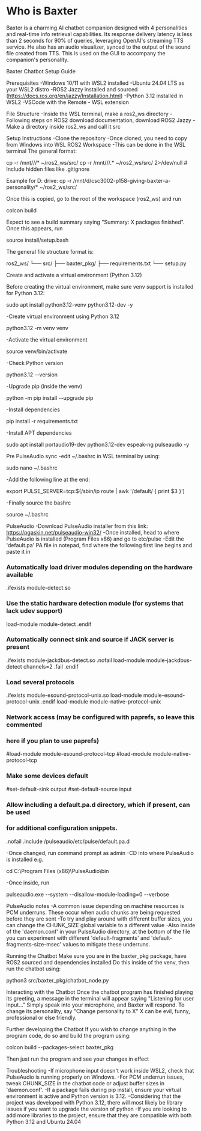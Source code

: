 # Who is Baxter
Baxter is a charming AI chatbot companion designed with 4 personalities and real-time info retrieval capabilities. Its response delivery latency is less than 2 seconds for 90% of queries, leveraging OpenAI's streaming TTS service. He also has an audio visualizer, synced to the output of the sound file created from TTS. This is used on the GUI to accompany the companion's personality.

Baxter Chatbot Setup Guide

Prerequisites
-Windows 10/11 with WSL2 installed
-Ubuntu 24.04 LTS as your WSL2 distro
-ROS2 Jazzy installed and sourced (https://docs.ros.org/en/jazzy/Installation.html)
-Python 3.12 installed in WSL2
-VSCode with the Remote - WSL extension

File Structure
-Inside the WSL terminal, make a ros2_ws directory
-Following steps on ROS2 download documentation, download ROS2 Jazzy
-Make a directory inside ros2_ws and call it src

Setup Instructions
-Clone the repository
-Once cloned, you need to copy from Windows into WSL ROS2 Workspace
-This can be done in the WSL terminal
The general format:

cp -r /mnt/<drive-letter>/<path-to-your-repo>/* ~/ros2_ws/src/
cp -r /mnt/<drive-letter>/<path-to-your-repo>/.* ~/ros2_ws/src/ 2>/dev/null  # Include hidden files like .gitignore

Example for D: drive:
cp -r /mnt/d/csc3002-p158-giving-baxter-a-personality/* ~/ros2_ws/src/


Once this is copied, go to the root of the workspace (ros2_ws) and run

colcon build


Expect to see a build summary saying "Summary: X packages finished". Once this appears, run

source install/setup.bash


The general file structure format is:

ros2_ws/
└── src/
    ├── baxter_pkg/
    ├── requirements.txt
    └── setup.py



Create and activate a virtual environment (Python 3.12)

Before creating the virtual environment, make sure venv support is installed for Python 3.12:

sudo apt install python3.12-venv python3.12-dev -y


-Create virtual environment using Python 3.12

python3.12 -m venv venv


-Activate the virtual environment

source venv/bin/activate


-Check Python version

python3.12 --version  


-Upgrade pip (inside the venv)

python -m pip install --upgrade pip


-Install dependencies

pip install -r requirements.txt


-Install APT dependencies

sudo apt install portaudio19-dev python3.12-dev espeak-ng pulseaudio -y



Pre PulseAudio sync
-edit ~/.bashrc in WSL terminal by using:

sudo nano ~/.bashrc


-Add the following line at the end:

export PULSE_SERVER=tcp:$(/sbin/ip route | awk '/default/ { print $3 }')


-Finally source the bashrc

source ~/.bashrc



PulseAudio
-Download PulseAudio installer from this link: https://pgaskin.net/pulseaudio-win32/
-Once installed, head to where PulseAudio is installed (Program Files x86) and go to etc/pulse
-Edit the 'default.pa' PA file in notepad, find where the following first line begins and paste it in

### Automatically load driver modules depending on the hardware available
.ifexists module-detect.so
### Use the static hardware detection module (for systems that lack udev support)
load-module module-detect
.endif

### Automatically connect sink and source if JACK server is present
.ifexists module-jackdbus-detect.so
.nofail
load-module module-jackdbus-detect channels=2
.fail
.endif


### Load several protocols
.ifexists module-esound-protocol-unix.so
load-module module-esound-protocol-unix
.endif
load-module module-native-protocol-unix

### Network access (may be configured with paprefs, so leave this commented
### here if you plan to use paprefs)
#load-module module-esound-protocol-tcp
#load-module module-native-protocol-tcp


### Make some devices default
#set-default-sink output
#set-default-source input

### Allow including a default.pa.d directory, which if present, can be used
### for additional configuration snippets.
.nofail
.include /pulseaudio/etc/pulse/default.pa.d


-Once changed, run command prompt as admin
-CD into where PulseAudio is installed e.g.

cd C:\Program Files (x86)\PulseAudio\bin


-Once inside, run

pulseaudio.exe --system --disallow-module-loading=0 --verbose



PulseAudio notes
-A common issue depending on machine resources is PCM underruns. These occur when audio chunks are being requested before they are sent
-To try and play around with different buffer sizes, you can change the CHUNK_SIZE global variable to a different value
-Also inside of the 'daemon.conf' in your PulseAudio directory, at the bottom of the file you can experiment with different 'default-fragments' and 'default-fragments-size-msec' values to mitigate these underruns.

Running the Chatbot
Make sure you are in the baxter_pkg package, have ROS2 sourced and dependencies installed
Do this inside of the venv, then run the chatbot using:

python3 src/baxter_pkg/chatbot_node.py



Interacting with the Chatbot
Once the chatbot program has finished playing its greeting, a message in the terminal will appear saying "Listening for user input..."
Simply speak into your microphone, and Baxter will respond.
To change its personality, say "Change personality to X"
X can be evil, funny, professional or else friendly.

Further developing the Chatbot
If you wish to change anything in the program code, do so and build the program using:

colcon build --packages-select baxter_pkg


Then just run the program and see your changes in effect

Troubleshooting
-If microphone input doesn't work inside WSL2, check that PulseAudio is running properly on Windows.
-For PCM underrun issues, tweak CHUNK_SIZE in the chatbot code or adjust buffer sizes in 'daemon.conf'.
-If a package fails during pip install, ensure your virtual environment is active and Python version is 3.12.
-Considering that the project was developed with Python 3.12, there will most likely be library issues if you want to upgrade the version of python
-If you are looking to add more libraries to the project, ensure that they are compatible with both Python 3.12 and Ubuntu 24.04
